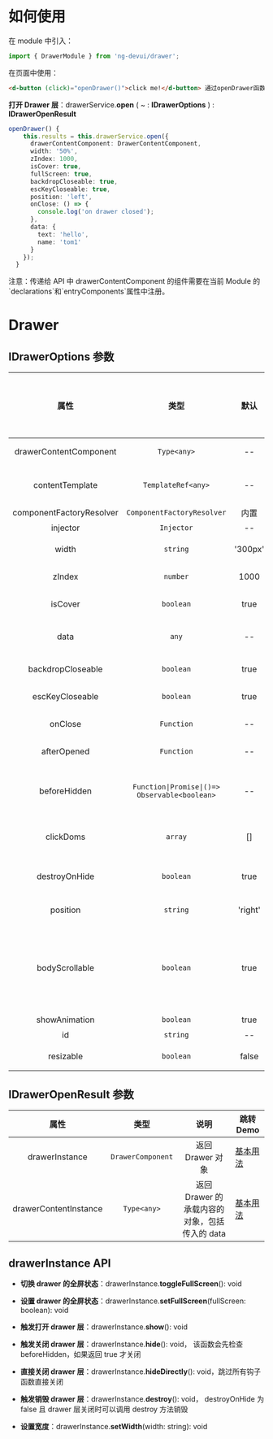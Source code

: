 # 如何使用

在 module 中引入：

```ts
import { DrawerModule } from 'ng-devui/drawer';
```

在页面中使用：

```html
<d-button (click)="openDrawer()">click me!</d-button> 通过openDrawer函数中调用drawerService.open()打开抽屉板
```

**打开 Drawer 层**：drawerService.**open** ( ~ : **IDrawerOptions** ) : **IDrawerOpenResult**

```ts
openDrawer() {
    this.results = this.drawerService.open({
      drawerContentComponent: DrawerContentComponent,
      width: '50%',
      zIndex: 1000,
      isCover: true,
      fullScreen: true,
      backdropCloseable: true,
      escKeyCloseable: true,
      position: 'left',
      onClose: () => {
        console.log('on drawer closed');
      },
      data: {
        text: 'hello',
        name: 'tom1'
      }
    });
  }
```

注意：传递给 API 中 drawerContentComponent 的组件需要在当前 Module 的\`declarations\`和\`entryComponents\`属性中注册。

# Drawer

## IDrawerOptions 参数

|           属性           |                     类型                      |  默认   |                                                                               说明                                                                                | 跳转 Demo                                         |全局配置项|
| :----------------: | :----------------------: | :-------------------------------------------: | :-----: | :---------------------------------------------------------------------------------------------------------------------------------------------------------------: | ------------------------------------------------- |
|  drawerContentComponent  |                  `Type<any>`                  |   --    |                                                                 可选，传入自定义的 component                                                                  | [基本用法](demo#basic-usage)                      |
|     contentTemplate      |       `TemplateRef<any>`        |    --    | 可选，自定义模板，与drawerContentComponent不兼容        | [自定义模板](demo#template) |
| componentFactoryResolver |          `ComponentFactoryResolver`           |  内置   |                                                                       可选，一般不需要设置                                                                        |
|         injector         |                  `Injector`                   |   --    |                                                                       可选，一般不需要设置                                                                        |
|          width           |                   `string`                    | '300px' |                                                                     可选，设置 drawer 的宽度                                                                      | [基本用法](demo#basic-usage)                      |
|          zIndex          |                   `number`                    |  1000   |                                                                  可选，设置 drawer 的 z-index 值                                                                  | [基本用法](demo#basic-usage)                      |
|         isCover          |                   `boolean`                   |  true   |                                                                        可选，是否有遮罩层                                                                         | [基本用法](demo#basic-usage)                      |
|           data           |                     `any`                     |   --    |                                                       可选，可以传入任意对象给 drawerContentComponent 使用                                                        | [基本用法](demo#basic-usage)                      |
|    backdropCloseable     |                   `boolean`                   |  true   |                                                            可选，设置可否通过点击背景来关闭 drawer 层                                                             | [基本用法](demo#basic-usage)                      |
|     escKeyCloseable      |                   `boolean`                   |  true   |                                                            可选，设置可否通过 esc 按键来关闭 drawer 层                                                            | [基本用法](demo#basic-usage)                      |
|         onClose          |                  `Function`                   |   --    |                                                                    可选，关闭 drawer 时候调用                                                                     | [基本用法](demo#basic-usage)                      |
|       afterOpened        |                  `Function`                   |   --    |                                                                   可选，打开 drawer 后时候调用                                                                   |
|       beforeHidden       | `Function\|Promise\|()=> Observable<boolean>` |   --    |                                          可选, 关闭 drawer 前调用，返回 boolean 类型，返回 false 可以阻止关闭 drawer 层                                           | [基本用法](demo#basic-usage)                      |
|        clickDoms         |                    `array`                    |   []    |                                                       可选，isCover 为 false 的情况下，点击 Dom 关闭侧滑栏                                                        | [关闭后不销毁](demo#do-not-destroy-after-closing) |
|      destroyOnHide       |                   `boolean`                   |  true   |                                                      可选，关闭 drawer 时是否销毁 DrawerComponent，默认销毁                                                       | [关闭后不销毁](demo#do-not-destroy-after-closing) |
|         position         |                   `string`                    | 'right' |                                                             可选，抽屉板出现的位置，'left'或者'right'                                                             | [基本用法](demo#basic-usage)                      |
|      bodyScrollable      |                   `boolean`                   |  true   | 可选，drawer 打开后，body 是否可滚动，默认为可滚动,false 时隐藏滚动,隐藏滚动条可能会产生抖动，可以通过设置外层 fixed 来同时避免滚动与抖动,可参考 modal 的解决方案 | [解决抖动滚动问题](demo#template-fixed)           |
|      showAnimation      |                   `boolean`                   |  true   | 可选，是否开启动效 |
| id | `string` | -- | 可选，窗口的id |
|      resizable      |                   `boolean`                   |  false   | 可选，是否可动态调整抽屉宽度 |

## IDrawerOpenResult 参数

|         属性          |       类型        |                     说明                      | 跳转 Demo                    |
| :-------------------: | :---------------: | :-------------------------------------------: | ---------------------------- |
|    drawerInstance     | `DrawerComponent` |               返回 Drawer 对象                | [基本用法](demo#basic-usage) |
| drawerContentInstance |    `Type<any>`    | 返回 Drawer 的承载内容的对象，包括传入的 data | [基本用法](demo#basic-usage) |

## drawerInstance API

- **切换 drawer 的全屏状态**：drawerInstance.**toggleFullScreen**(): void

- **设置 drawer 的全屏状态**：drawerInstance.**setFullScreen**(fullScreen: boolean): void

- **触发打开 drawer 层**：drawerInstance.**show**(): void

- **触发关闭 drawer 层**：drawerInstance.**hide**(): void， 该函数会先检查 beforeHidden，如果返回 true 才关闭

- **直接关闭 drawer 层**：drawerInstance.**hideDirectly**(): void，跳过所有钩子函数直接关闭

- **触发销毁 drawer 层**：drawerInstance.**destroy**(): void， destroyOnHide 为 false 且 drawer 层关闭时可以调用 destroy 方法销毁
- **设置宽度**：drawerInstance.**setWidth**(width: string): void
